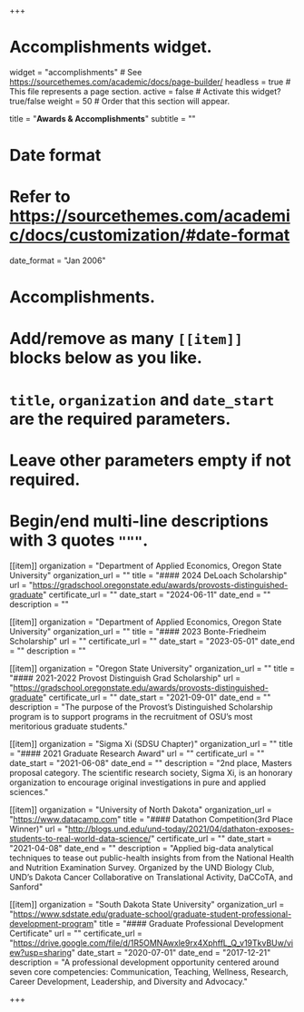+++
# Accomplishments widget.
widget = "accomplishments"  # See https://sourcethemes.com/academic/docs/page-builder/
headless = true  # This file represents a page section.
active = false  # Activate this widget? true/false
weight = 50  # Order that this section will appear.

title = "**Awards & Accomplish&shy;ments**"
subtitle = ""

# Date format
#   Refer to https://sourcethemes.com/academic/docs/customization/#date-format
date_format = "Jan 2006"

# Accomplishments.
#   Add/remove as many `[[item]]` blocks below as you like.
#   `title`, `organization` and `date_start` are the required parameters.
#   Leave other parameters empty if not required.
#   Begin/end multi-line descriptions with 3 quotes `"""`.

[[item]]
  organization = "Department of Applied Economics, Oregon State University"
  organization_url = ""
  title = "#### 2024 DeLoach Scholarship"
  url = "https://gradschool.oregonstate.edu/awards/provosts-distinguished-graduate"
  certificate_url = ""
  date_start = "2024-06-11"
  date_end = ""
  description = ""
 
 [[item]]
  organization = "Department of Applied Economics, Oregon State University"
  organization_url = ""
  title = "#### 2023 Bonte-Friedheim Scholarship"
  url = ""
  certificate_url = ""
  date_start = "2023-05-01"
  date_end = ""
  description = ""
  
  
[[item]]
  organization = "Oregon State University"
  organization_url = ""
  title = "#### 2021-2022 Provost Distinguish Grad Scholarship"
  url = "https://gradschool.oregonstate.edu/awards/provosts-distinguished-graduate"
  certificate_url = ""
  date_start = "2021-09-01"
  date_end = ""
  description = "The purpose of the Provost’s Distinguished Scholarship program is to support programs in the recruitment of OSU’s most meritorious graduate students."

[[item]]
  organization = "Sigma Xi (SDSU Chapter)"
  organization_url = ""
  title = "#### 2021 Graduate Research Award"
  url = ""
  certificate_url = ""
  date_start = "2021-06-08"
  date_end = ""
  description = "2nd place, Masters proposal category. The scientific research society, Sigma Xi, is an honorary organization to encourage original investigations in pure and applied sciences."
  
[[item]]
  organization = "University of North Dakota"
  organization_url = "https://www.datacamp.com"
  title = "#### Datathon Competition(3rd Place Winner)"
  url = "http://blogs.und.edu/und-today/2021/04/dathaton-exposes-students-to-real-world-data-science/"
  certificate_url = ""
  date_start = "2021-04-08"
  date_end = ""
  description = "Applied big-data analytical techniques to tease out public-health insights from from the National Health and Nutrition Examination Survey. Organized by the UND Biology Club, UND’s Dakota Cancer Collaborative on Translational Activity, DaCCoTA, and Sanford"
  
[[item]]
  organization = "South Dakota State University"
  organization_url = "https://www.sdstate.edu/graduate-school/graduate-student-professional-development-program"
  title = "#### Graduate Professional Development Certificate"
  url = ""
  certificate_url = "https://drive.google.com/file/d/1R5OMNAwxle9rx4XphffL_Q_v19TkvBUw/view?usp=sharing"
  date_start = "2020-07-01"
  date_end = "2017-12-21"
  description = "A professional development opportunity centered around seven core competencies: Communication, Teaching, Wellness, Research, Career Development, Leadership, and Diversity and Advocacy."

+++